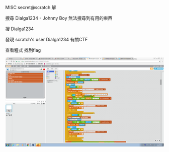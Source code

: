 MISC secret@scratch 解

搜尋 Dialga1234 - Johnny Boy 無法搜尋到有用的東西

搜   Dialga1234

發現 scratch's user Dialga1234   有關CTF

查看程式 找到flag

![123](/pic/scratch.PNG)

